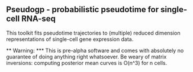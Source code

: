 ## Pseudogp - probabilistic pseudotime for single-cell RNA-seq

This toolkit fits pseudotime trajectories to (multiple) reduced dimension representations of single-cell gene expression data.

** Warning: *** This is pre-alpha software and comes with absolutely no guarantee of doing anything right whatsoever. Be weary of matrix inversions: computing posterior mean curves is O(n^3) for n cells.
